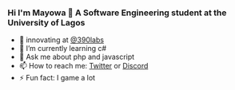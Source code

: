 ### Hi I'm Mayowa 👋 A Software Engineering student at the University of Lagos
 - 🔭 innovating at [@390labs](https://github.com/390labs)
 - 🌱 I’m currently learning c#
 - 💬 Ask me about php and javascript
 - 📫 How to reach me: [Twitter](https://twitter.com/Mayorwa_O) or [Discord](MaYGorwa#7963)
 - ⚡ Fun fact: I game a lot
 
<!--
**Mayorwa/Mayorwa** is a ✨ _special_ ✨ repository because its `README.md` (this file) appears on your GitHub profile.

Here are some ideas to get you started:

- 🔭 I’m currently working on ...
- 🌱 I’m currently learning ...
- 👯 I’m looking to collaborate on ...
- 🤔 I’m looking for help with ...
- 💬 Ask me about ...
- 📫 How to reach me: ...
- 😄 Pronouns: ...
- ⚡ Fun fact: ...
-->
